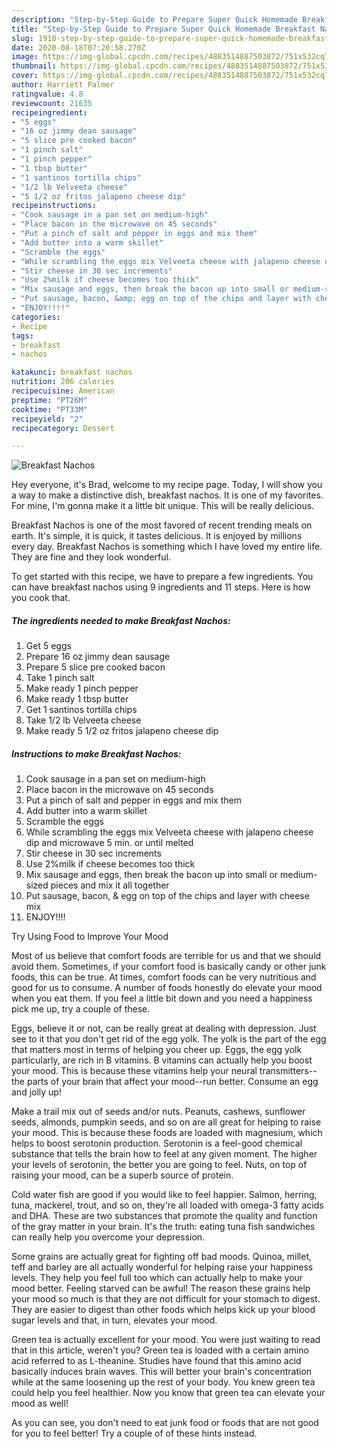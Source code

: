 ```yaml
---
description: "Step-by-Step Guide to Prepare Super Quick Homemade Breakfast Nachos"
title: "Step-by-Step Guide to Prepare Super Quick Homemade Breakfast Nachos"
slug: 1918-step-by-step-guide-to-prepare-super-quick-homemade-breakfast-nachos
date: 2020-08-18T07:20:58.270Z
image: https://img-global.cpcdn.com/recipes/4883514887503872/751x532cq70/breakfast-nachos-recipe-main-photo.jpg
thumbnail: https://img-global.cpcdn.com/recipes/4883514887503872/751x532cq70/breakfast-nachos-recipe-main-photo.jpg
cover: https://img-global.cpcdn.com/recipes/4883514887503872/751x532cq70/breakfast-nachos-recipe-main-photo.jpg
author: Harriett Palmer
ratingvalue: 4.8
reviewcount: 21635
recipeingredient:
- "5 eggs"
- "16 oz jimmy dean sausage"
- "5 slice pre cooked bacon"
- "1 pinch salt"
- "1 pinch pepper"
- "1 tbsp butter"
- "1 santinos tortilla chips"
- "1/2 lb Velveeta cheese"
- "5 1/2 oz fritos jalapeno cheese dip"
recipeinstructions:
- "Cook sausage in a pan set on medium-high"
- "Place bacon in the microwave on 45 seconds"
- "Put a pinch of salt and pepper in eggs and mix them"
- "Add butter into a warm skillet"
- "Scramble the eggs"
- "While scrambling the eggs mix Velveeta cheese with jalapeno cheese dip and microwave 5 min. or until melted"
- "Stir cheese in 30 sec increments"
- "Use 2%milk if cheese becomes too thick"
- "Mix sausage and eggs, then break the bacon up into small or medium-sized pieces and mix it all together"
- "Put sausage, bacon, &amp; egg on top of the chips and layer with cheese mix"
- "ENJOY!!!!"
categories:
- Recipe
tags:
- breakfast
- nachos

katakunci: breakfast nachos 
nutrition: 206 calories
recipecuisine: American
preptime: "PT26M"
cooktime: "PT33M"
recipeyield: "2"
recipecategory: Dessert

---
```



![Breakfast Nachos](https://img-global.cpcdn.com/recipes/4883514887503872/751x532cq70/breakfast-nachos-recipe-main-photo.jpg)

Hey everyone, it's Brad, welcome to my recipe page. Today, I will show you a way to make a distinctive dish, breakfast nachos. It is one of my favorites. For mine, I'm gonna make it a little bit unique. This will be really delicious.

Breakfast Nachos is one of the most favored of recent trending meals on earth. It's simple, it is quick, it tastes delicious. It is enjoyed by millions every day. Breakfast Nachos is something which I have loved my entire life. They are fine and they look wonderful.




To get started with this recipe, we have to prepare a few ingredients. You can have breakfast nachos using 9 ingredients and 11 steps. Here is how you cook that.

<!--inarticleads1-->

##### The ingredients needed to make Breakfast Nachos:

1. Get 5 eggs
1. Prepare 16 oz jimmy dean sausage
1. Prepare 5 slice pre cooked bacon
1. Take 1 pinch salt
1. Make ready 1 pinch pepper
1. Make ready 1 tbsp butter
1. Get 1 santinos tortilla chips
1. Take 1/2 lb Velveeta cheese
1. Make ready 5 1/2 oz fritos jalapeno cheese dip




<!--inarticleads2-->

##### Instructions to make Breakfast Nachos:

1. Cook sausage in a pan set on medium-high
1. Place bacon in the microwave on 45 seconds
1. Put a pinch of salt and pepper in eggs and mix them
1. Add butter into a warm skillet
1. Scramble the eggs
1. While scrambling the eggs mix Velveeta cheese with jalapeno cheese dip and microwave 5 min. or until melted
1. Stir cheese in 30 sec increments
1. Use 2%milk if cheese becomes too thick
1. Mix sausage and eggs, then break the bacon up into small or medium-sized pieces and mix it all together
1. Put sausage, bacon, &amp; egg on top of the chips and layer with cheese mix
1. ENJOY!!!!




Try Using Food to Improve Your Mood


Most of us believe that comfort foods are terrible for us and that we should avoid them. Sometimes, if your comfort food is basically candy or other junk foods, this can be true. At times, comfort foods can be very nutritious and good for us to consume. A number of foods honestly do elevate your mood when you eat them. If you feel a little bit down and you need a happiness pick me up, try a couple of these.

Eggs, believe it or not, can be really great at dealing with depression. Just see to it that you don't get rid of the egg yolk. The yolk is the part of the egg that matters most in terms of helping you cheer up. Eggs, the egg yolk particularly, are rich in B vitamins. B vitamins can actually help you boost your mood. This is because these vitamins help your neural transmitters--the parts of your brain that affect your mood--run better. Consume an egg and jolly up!

Make a trail mix out of seeds and/or nuts. Peanuts, cashews, sunflower seeds, almonds, pumpkin seeds, and so on are all great for helping to raise your mood. This is because these foods are loaded with magnesium, which helps to boost serotonin production. Serotonin is a feel-good chemical substance that tells the brain how to feel at any given moment. The higher your levels of serotonin, the better you are going to feel. Nuts, on top of raising your mood, can be a superb source of protein.

Cold water fish are good if you would like to feel happier. Salmon, herring, tuna, mackerel, trout, and so on, they're all loaded with omega-3 fatty acids and DHA. These are two substances that promote the quality and function of the gray matter in your brain. It's the truth: eating tuna fish sandwiches can really help you overcome your depression. 

Some grains are actually great for fighting off bad moods. Quinoa, millet, teff and barley are all actually wonderful for helping raise your happiness levels. They help you feel full too which can actually help to make your mood better. Feeling starved can be awful! The reason these grains help your mood so much is that they are not difficult for your stomach to digest. They are easier to digest than other foods which helps kick up your blood sugar levels and that, in turn, elevates your mood.

Green tea is actually excellent for your mood. You were just waiting to read that in this article, weren't you? Green tea is loaded with a certain amino acid referred to as L-theanine. Studies have found that this amino acid basically induces brain waves. This will better your brain's concentration while at the same loosening up the rest of your body. You knew green tea could help you feel healthier. Now you know that green tea can elevate your mood as well!

As you can see, you don't need to eat junk food or foods that are not good for you to feel better! Try  a  couple of  of  these  hints  instead.

